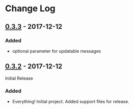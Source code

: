 # Change Log

## [0.3.3][] - 2017-12-12

[0.3.3]: https://github.com/atomisthq/automation-client-clj/compare/0.3.2...0.3.3

### Added

- optional parameter for updatable messages

## [0.3.2][] - 2017-12-12

[0.3.2]: https://github.com/atomisthq/automation-client-clj/tree/0.3.2

Initial Release

### Added

- Everything! Initial project. Added support files for release.
